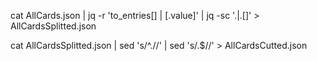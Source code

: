 cat AllCards.json | jq -r 'to_entries[] | [.value]' | jq -sc '.|.[]' > AllCardsSplitted.json

cat AllCardsSplitted.json | sed 's/^.//' | sed 's/.$//'  > AllCardsCutted.json